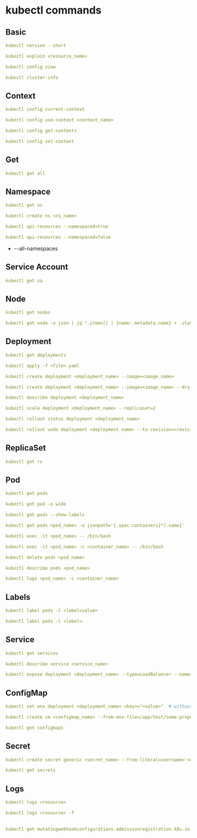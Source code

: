# kubectl commands

## Basic
```yaml
kubectl version --short
```
```yaml
kubectl explain <resource_name>
```
```yaml
kubectl config view
```
```yaml
kubectl cluster-info
```


## Context
```yaml
kubectl config current-context
```
```yaml
kubectl config use-context <context_name>
```
```yaml
kubectl config get-contexts
```
```yaml
kubectl config set-context
```

## Get
```yaml
kubectl get all
```


## Namespace
```yaml
kubectl get ns
```
```yaml
kubectl create ns <ns_name>
```
```yaml
kubectl api-resources --namespaced=true
```
```yaml
kubectl api-resources --namespaced=false
```
+ --all-namespaces


## Service Account
```yaml
kubectl get sa
```


## Node
```yaml
kubectl get nodes
```
```yaml
kubectl get node -o json | jq ".items[] | {name:.metadata.name} + .status.capacity"
```

## Deployment
```yaml
kubectl get deployments
```
```yaml
kubectl apply -f <file>.yaml
```
```yaml
kubectl create deployment <deployment_name> --image=<image_name>
```
```yaml
kubectl create deployment <deployment_name> --image=<image_name> --dry-run=client -o yaml
```
```yaml
kubectl describe deployment <deployment_name>
```
```yaml
kubectl scale deployment <deployment_name> --replicaset=2
```
```yaml
kubectl rollout status deployment <deployment_name>
```
```yaml
kubectl rollout undo deployment <deployment_name> --to-revision=<revision_no>
```

## ReplicaSet
```yaml
kubectl get rs
```


## Pod
```yaml
kubectl get pods
```
```yaml
kubectl get pod -o wide
```
```yaml
kubectl get pods --show-labels
```
```yaml
kubectl get pods <pod_name> -o jsonpath='{.spec.containers[*].name}'
```
```yaml
kubectl exec -it <pod_name> -- /bin/bash
```
```yaml
kubectl exec -it <pod_name> -c <container_name> -- /bin/bash
```
```yaml
kubectl delete pods <pod_name>
```
```yaml
kubectl describe pods <pod_name>
```
```yaml
kubectl logs <pod_name> -c <container_name>
```


## Labels
```yaml
kubectl label pods -l <label=value>
```
```yaml
kubectl label pods -l <label>- 
```

## Service
```yaml
kubectl get services
```
```yaml
kubectl describe service <service_name>
```
```yaml
kubectl expose deployment <deployment_name> --type=LoadBalancer --name=<service_name>
```

## ConfigMap
```yaml
kubectl set env deployment <deployment_name> <key>="<value>"  # without configmap
```
```yaml
kubectl create cm <configmap_name> --from-env-file=/app/test/some.properties
```
```yaml
kubectl get configmaps
```


## Secret
```yaml
kubectl create secret generic <secret_name> --from-literal=username='<user>' --from-literal=password='<password>'
```
```yaml
kubectl get secrets
```

## Logs
```yaml
kubectl logs <resource>
```
```yaml
kubectl logs <resource> -f
```


## 
```yaml
kubectl get mutatingwebhookconfigurations.admissionregistration.k8s.io 
```

